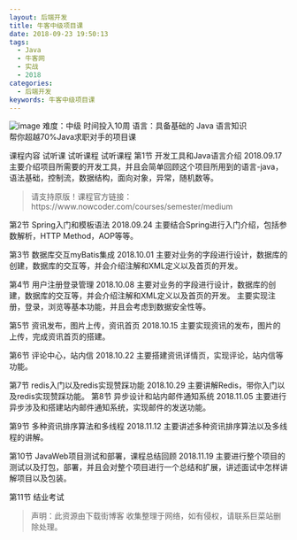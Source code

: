 ```yaml
---
layout: 后端开发
title: 牛客中级项目课
date: 2018-09-23 19:50:13
tags:
  - Java
  - 牛客网
  - 实战
  - 2018
categories:
  - 后端开发
keywords: 牛客中级项目课
---
```

![image](//uploadfiles.nowcoder.com/images/20161224/343_1482544788031_5A3EB3EF080250C5365EC146A47385D0)
难度：中级 时间投入10周 语言：具备基础的 Java 语言知识  
帮你超越70%Java求职对手的项目课

课程内容
试听课
试听课程 试听课程 第1节
开发工具和Java语言介绍 2018.09.17
主要介绍项目所需要的开发工具，并且会简单回顾这个项目所用到的语言-java，语法基础，控制流，数据结构，面向对象，异常，随机数等。

<!-- more -->
<blockquote class="blockquote-center">
请支持原版！课程官方链接：https://www.nowcoder.com/courses/semester/medium</blockquote>
</blockquote>

 第2节
Spring入门和模板语法 2018.09.24
主要结合Spring进行入门介绍，包括参数解析，HTTP Method，AOP等等。

 第3节
数据库交互myBatis集成 2018.10.01
主要对业务的字段进行设计，数据库的创建，数据库的交互等，并会介绍注解和XML定义以及首页的开发。

 第4节
用户注册登录管理 2018.10.08
主要对业务的字段进行设计，数据库的创建，数据库的交互等，并会介绍注解和XML定义以及首页的开发。 主要实现注册，登录，浏览等基本功能，并且会考虑到数据安全性等。

 第5节
资讯发布，图片上传，资讯首页 2018.10.15
主要实现资讯的发布，图片的上传，完成资讯首页的搭建。

 第6节
评论中心，站内信 2018.10.22
主要搭建资讯详情页，实现评论，站内信等功能。

 第7节
redis入门以及redis实现赞踩功能 2018.10.29
主要讲解Redis，带你入门以及redis实现赞踩功能。
第8节
异步设计和站内邮件通知系统 2018.11.05
主要进行异步涉及和搭建站内邮件通知系统，实现邮件的发送功能。

 第9节
多种资讯排序算法和多线程 2018.11.12
主要讲述多种资讯排序算法以及多线程的讲解。

 第10节
JavaWeb项目测试和部署，课程总结回顾 2018.11.19
主要进行整个项目的测试以及打包，部署，并且会对整个项目进行一个总结和扩展，讲述面试中怎样讲解项目以及包装。

 第11节
 结业考试

<blockquote class="blockquote-center">声明：此资源由下载街博客 收集整理于网络，如有侵权，请联系巨菜站删除处理。</blockquote>

<div id="jspay" sid="NkVRrkI4551" style="display:none">NkVRrkI4551</div>
<script type="text/javascript" src="https://www.fageka.com/j.js"></script>
<script type="text/javascript" src="https://www.fageka.com/f.js" charset="utf-8"></script>
